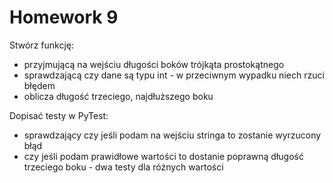 # Homework 9
<p>Stwórz funkcję:</p>

* przyjmującą na wejściu długości boków trójkąta prostokątnego
* sprawdzającą czy dane są typu int - w przeciwnym wypadku niech rzuci błędem
* oblicza długość trzeciego, najdłuższego boku
<p>Dopisać testy w PyTest:</p>

* sprawdzający czy jeśli podam na wejściu stringa to zostanie wyrzucony błąd
* czy jeśli podam prawidłowe wartości to dostanie poprawną długość trzeciego boku - dwa testy dla różnych wartości
